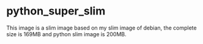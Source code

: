# python_super_slim

This image is a slim image based on my slim image of debian, the complete size is 169MB and python slim image is 200MB.
